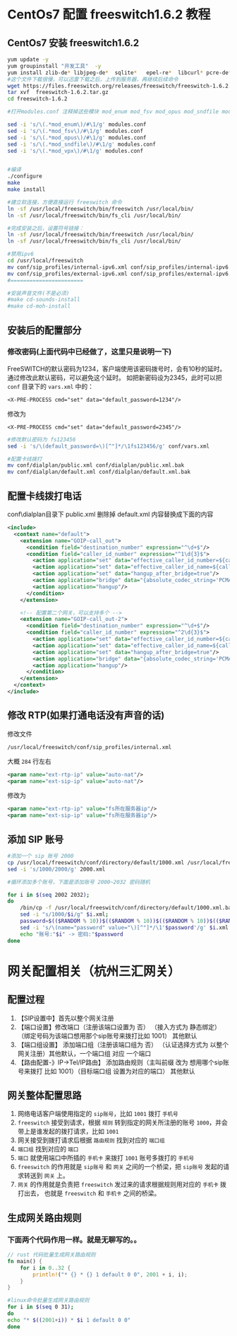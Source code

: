 # CentOs7 配置 freeswitch1.6.2 教程

## CentOs7 安装 freeswitch1.6.2

```bash
yum update -y
yum groupinstall "开发工具"  -y
yum install zlib-de* libjpeg-de*  sqlite*   epel-re*  libcurl* pcre-de*  speex* libldns*  libedit* openssl* lua*  libsndfile*  yasm* -y
#这个文件下载很慢，可以迅雷下载之后，上传到服务器，再继续后续命令
wget https://files.freeswitch.org/releases/freeswitch/freeswitch-1.6.2.tar.gz
tar xvf  freeswitch-1.6.2.tar.gz 
cd freeswitch-1.6.2

#打开modules.conf 注释掉这些模块 mod_enum mod_fsv mod_opus mod_sndfile mod_vpx ，当然如果你需要这些模块，需下载对应版本的库，手动编译安装.

sed -i 's/\(.*mod_enum\)/#\1/g' modules.conf
sed -i 's/\(.*mod_fsv\)/#\1/g' modules.conf
sed -i 's/\(.*mod_opus\)/#\1/g' modules.conf
sed -i 's/\(.*mod_sndfile\)/#\1/g' modules.conf
sed -i 's/\(.*mod_vpx\)/#\1/g' modules.conf


#编译
./configure
make
make install

#建立软连接，方便直接运行 freeswitch 命令
ln -sf /usr/local/freeswitch/bin/freeswitch /usr/local/bin/
ln -sf /usr/local/freeswitch/bin/fs_cli /usr/local/bin/

#完成安装之后，设置符号链接：
ln -sf /usr/local/freeswitch/bin/freeswitch /usr/local/bin/
ln -sf /usr/local/freeswitch/bin/fs_cli /usr/local/bin/

#禁用ipv6 
cd /usr/local/freeswitch
mv conf/sip_profiles/internal-ipv6.xml conf/sip_profiles/internal-ipv6.xml.bk
mv conf/sip_profiles/external-ipv6.xml conf/sip_profiles/external-ipv6.xml.bk
#=======================

#安装声音文件(不是必须)
#make cd-sounds-install
#make cd-moh-install


```


## 安装后的配置部分

### 修改密码(上面代码中已经做了，这里只是说明一下)

 FreeSWITCH的默认密码为1234，客户端使用该密码拨号时，会有10秒的延时。通过修改此默认密码，可以避免这个延时。
 如把新密码设为2345，此时可以把 `conf` 目录下的 `vars.xml` 中的：
 
 `<X-PRE-PROCESS cmd="set" data="default_password=1234"/>`

修改为

 `<X-PRE-PROCESS cmd="set" data="default_password=2345"/> `

```bash
#修改默认密码为 fs123456
sed -i 's/\(default_password=\)[^"]*/\1fs123456/g' conf/vars.xml

#配置卡线拨打
mv conf/dialplan/public.xml conf/dialplan/public.xml.bak
mv conf/dialplan/default.xml conf/dialplan/default.xml.bak
```

## 配置卡线拨打电话

conf\dialplan目录下
public.xml 删除掉 
default.xml 内容替换成下面的内容

```xml
<include>
  <context name="default">
    <extension name="GOIP-call_out">
      <condition field="destination_number" expression="^\d+$"/>
      <condition field="caller_id_number" expression="^1\d{3}$">
        <action application="set" data="effective_caller_id_number=${caller_id_number}"/>
        <action application="set" data="effective_caller_id_name=${caller_id_number}"/>
        <action application="set" data="hangup_after_bridge=true"/>
        <action application="bridge" data="{absolute_codec_string='PCMA'}${regex(${sofia_contact(internal/1000@${domain_name})}|^(.+)sip:(.+)@(.+)|%1sip:${destination_number}@%3)}"/>
        <action application="hangup"/>
      </condition>
    </extension>

    <!-- 配置第二个网关，可以支持多个 -->
    <extension name="GOIP-call_out-2">
      <condition field="destination_number" expression="^\d+$"/>
      <condition field="caller_id_number" expression="^2\d{3}$">
        <action application="set" data="effective_caller_id_number=${caller_id_number}"/>
        <action application="set" data="effective_caller_id_name=${caller_id_number}"/>
        <action application="set" data="hangup_after_bridge=true"/>
        <action application="bridge" data="{absolute_codec_string='PCMA'}${regex(${sofia_contact(internal/2000@${domain_name})}|^(.+)sip:(.+)@(.+)|%1sip:${destination_number}@%3)}"/>
        <action application="hangup"/>
      </condition>
    </extension>
  </context>
</include>
```

## 修改 RTP(如果打通电话没有声音的话)

修改文件
```
/usr/local/freeswitch/conf/sip_profiles/internal.xml
```

大概 `284` 行左右
```xml
<param name="ext-rtp-ip" value="auto-nat"/>
<param name="ext-sip-ip" value="auto-nat"/>
```
修改为
```xml
<param name="ext-rtp-ip" value="fs所在服务器ip"/>
<param name="ext-sip-ip" value="fs所在服务器ip"/>
```




## 添加 SIP 账号


```bash
#添加一个 sip 账号 2000 
cp /usr/local/freeswitch/conf/directory/default/1000.xml /usr/local/freeswitch/conf/directory/default/2000.xml
sed -i 's/1000/2000/g' 2000.xml

#循环添加多个账号，下面是添加账号 2000~2032 密码随机

for i in $(seq 2002 2032); 
do 
	/bin/cp -f /usr/local/freeswitch/conf/directory/default/1000.xml.bak /usr/local/freeswitch/conf/directory/default/$i.xml; 
	sed -i "s/1000/$i/g" $i.xml; 
	password=$(($RANDOM % 10))$(($RANDOM % 10))$(($RANDOM % 10))$(($RANDOM % 10))$(($RANDOM % 10))$(($RANDOM % 10))
	sed -i 's/\(name="password" value="\)[^"]*/\1'$password'/g' $i.xml
	echo "账号:"$i" -> 密码:"$password 
done


```





# 网关配置相关（杭州三汇网关）


## 配置过程

1. 【SIP设置中】首先以整个网关注册
1. 【端口设置】修改端口（注册该端口设置为 否） （接入方式为 静态绑定） （绑定号码为该端口想用那个sip账号来拨打比如 1001） 其他默认
1. 【端口组设置】 添加端口组（注册该端口组为 否） （认证选择方式为 以整个网关注册）其他默认，一个端口组 对应 一个端口
1. 【路由配置-》IP->Tel/IP路由】 添加路由规则（主叫前缀 改为 想用哪个sip账号来拨打 比如 1001）（目标端口组 设置为对应的端口） 其他默认


## 网关整体配置思路

1. 网络电话客户端使用指定的 `sip账号`，比如 `1001` 拨打 `手机号`
1. `freeswitch` 接受到请求，根据 `规则` 转到指定的网关所注册的账号 `1000`，并会带上是谁发起的拨打请求，比如 `1001`
1. 网关接受到拨打请求后根据 `路由规则` 找到对应的 `端口组` 
1. `端口组` 找到对应的 `端口`
1. `端口` 就使用端口中所插的 `手机卡` 来拨打 `1001` 账号多拨打的 `手机号`
1. `freeswitch` 的作用就是 `sip账号` 和 `网关` 之间的一个桥梁，把 `sip账号` 发起的请求转送到 `网关` 上。
1. `网关` 的作用就是负责把 `freeswitch` 发过来的请求根据规则用对应的 `手机卡` 拨打出去， 也就是 `freeswitch` 和 `手机卡` 之间的桥梁。

## 生成网关路由规则

### 下面两个代码作用一样。就是无聊写的。。

```rust
// rust 代码批量生成网关路由规则
fn main() {
    for i in 0..32 {
        println!("* {} * {} 1 default 0 0", 2001 + i, i);
    }
}
```

```bash
#linux命令批量生成网关路由规则
for i in $(seq 0 31); 
do 
echo "* $((2001+i)) * $i 1 default 0 0"
done
```

